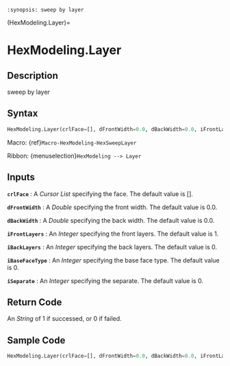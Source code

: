 ```{module} HexModeling.Layer()
:synopsis: sweep by layer
```

(HexModeling.Layer)=

# HexModeling.Layer

## Description

sweep by layer

## Syntax

```python
HexModeling.Layer(crlFace=[], dFrontWidth=0.0, dBackWidth=0.0, iFrontLayers=1, iBackLayers=0, iBaseFaceType=0, iSeparate=0)
```

Macro: {ref}`Macro-HexModeling-HexSweepLayer`

Ribbon: {menuselection}`HexModeling --> Layer`

## Inputs

**`crlFace`**
: A _Cursor List_ specifying the face. The default value is [].

**`dFrontWidth`**
: A _Double_ specifying the front width. The default value is 0.0.

**`dBackWidth`**
: A _Double_ specifying the back width. The default value is 0.0.

**`iFrontLayers`**
: An _Integer_ specifying the front layers. The default value is 1.

**`iBackLayers`**
: An _Integer_ specifying the back layers. The default value is 0.

**`iBaseFaceType`**
: An _Integer_ specifying the base face type. The default value is 0.

**`iSeparate`**
: An _Integer_ specifying the separate. The default value is 0.

## Return Code

An _String_ of 1 if successed, or 0 if failed.

## Sample Code

```python
HexModeling.Layer(crlFace=[], dFrontWidth=0.0, dBackWidth=0.0, iFrontLayers=1, iBackLayers=0, iBaseFaceType=0, iSeparate=0)
```
